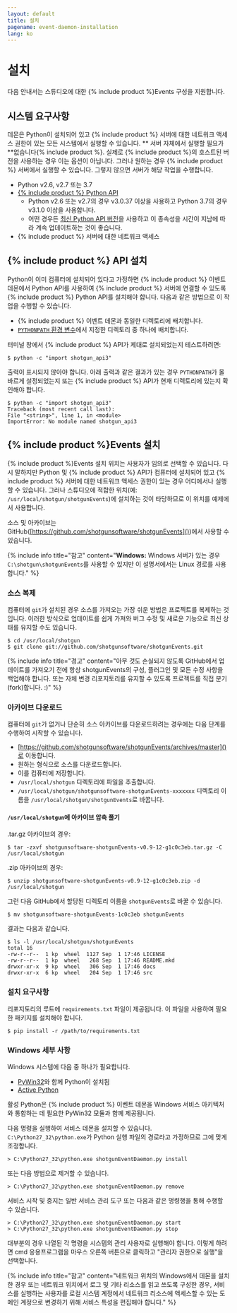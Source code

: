 ```yaml
---
layout: default
title: 설치
pagename: event-daemon-installation
lang: ko
---
```



# 설치

다음 안내서는 스튜디오에 대한 {% include product %}Events 구성을 지원합니다.

<a id="System_Requirements"></a>
## 시스템 요구사항

데몬은 Python이 설치되어 있고 {% include product %} 서버에 대한 네트워크 액세스 권한이 있는 모든 시스템에서 실행할 수 있습니다. ** 서버 자체에서 실행할 필요가 **없습니다{% include product %}. 실제로 {% include product %}의 호스트된 버전을 사용하는 경우 이는 옵션이 아닙니다. 그러나 원하는 경우 {% include product %} 서버에서 실행할 수 있습니다. 그렇지 않으면 서버가 해당 작업을 수행합니다.

* Python v2.6, v2.7 또는 3.7
* [{% include product %} Python API](https://github.com/shotgunsoftware/python-api)
   * Python v2.6 또는 v2.7의 경우 v3.0.37 이상을 사용하고 Python 3.7의 경우 v3.1.0 이상을 사용합니다.
   * 어떤 경우든 [최신 Python API 버전](https://github.com/shotgunsoftware/python-api/releases)을 사용하고 이 종속성을 시간이 지남에 따라 계속 업데이트하는 것이 좋습니다.
* {% include product %} 서버에 대한 네트워크 액세스

<a id="Installing_Shotgun_API"></a>
## {% include product %} API 설치

Python이 이미 컴퓨터에 설치되어 있다고 가정하면 {% include product %} 이벤트 데몬에서 Python API를 사용하여 {% include product %} 서버에 연결할 수 있도록 {% include product %} Python API를 설치해야 합니다. 다음과 같은 방법으로 이 작업을 수행할 수 있습니다.

- {% include product %} 이벤트 데몬과 동일한 디렉토리에 배치합니다.
- [`PYTHONPATH` 환경 변수](http://docs.python.org/tutorial/modules.html)에서 지정한 디렉토리 중 하나에 배치합니다.

터미널 창에서 {% include product %} API가 제대로 설치되었는지 테스트하려면:

```
$ python -c "import shotgun_api3"
```

출력이 표시되지 않아야 합니다. 아래 출력과 같은 결과가 있는 경우 `PYTHONPATH`가 올바르게 설정되었는지 또는 {% include product %} API가 현재 디렉토리에 있는지 확인해야 합니다.

```
$ python -c "import shotgun_api3"
Traceback (most recent call last):
File "<string>", line 1, in <module>
ImportError: No module named shotgun_api3
```

<a id="Installing_shotgunEvents"></a>
## {% include product %}Events 설치

{% include product %}Events 설치 위치는 사용자가 임의로 선택할 수 있습니다. 다시 말하지만 Python 및 {% include product %} API가 컴퓨터에 설치되어 있고 {% include product %} 서버에 대한 네트워크 액세스 권한이 있는 경우 어디에서나 실행할 수 있습니다. 그러나 스튜디오에 적합한 위치(예: `/usr/local/shotgun/shotgunEvents`)에 설치하는 것이 타당하므로 이 위치를 예제에서 사용합니다.

소스 및 아카이브는 GitHub([https://github.com/shotgunsoftware/shotgunEvents]())에서 사용할 수 있습니다.

{% include info title="참고" content="**Windows:** Windows 서버가 있는 경우 `C:\shotgun\shotgunEvents`를 사용할 수 있지만 이 설명서에서는 Linux 경로를 사용합니다." %}

<a id="Cloning_Source"></a>
### 소스 복제

컴퓨터에 `git`가 설치된 경우 소스를 가져오는 가장 쉬운 방법은 프로젝트를 복제하는 것입니다. 이러한 방식으로 업데이트를 쉽게 가져와 버그 수정 및 새로운 기능으로 최신 상태를 유지할 수도 있습니다.

```
$ cd /usr/local/shotgun
$ git clone git://github.com/shotgunsoftware/shotgunEvents.git
```

{% include info title="경고" content="아무 것도 손실되지 않도록 GitHub에서 업데이트를 가져오기 전에 항상 shotgunEvents의 구성, 플러그인 및 모든 수정 사항을 백업해야 합니다. 또는 자체 변경 리포지토리를 유지할 수 있도록 프로젝트를 직접 분기(fork)합니다. :)" %}

<a id="Downloading_Archive"></a>
### 아카이브 다운로드

컴퓨터에 `git`가 없거나 단순히 소스 아카이브를 다운로드하려는 경우에는 다음 단계를 수행하여 시작할 수 있습니다.

- [https://github.com/shotgunsoftware/shotgunEvents/archives/master]()로 이동합니다.
- 원하는 형식으로 소스를 다운로드합니다.
- 이를 컴퓨터에 저장합니다.
- `/usr/local/shotgun` 디렉토리에 파일을 추출합니다.
- `/usr/local/shotgun/shotgunsoftware-shotgunEvents-xxxxxxx` 디렉토리 이름을 `/usr/local/shotgun/shotgunEvents`로 바꿉니다.

#### `/usr/local/shotgun`에 아카이브 압축 풀기

.tar.gz 아카이브의 경우:

```
$ tar -zxvf shotgunsoftware-shotgunEvents-v0.9-12-g1c0c3eb.tar.gz -C /usr/local/shotgun
```

.zip 아카이브의 경우:

```
$ unzip shotgunsoftware-shotgunEvents-v0.9-12-g1c0c3eb.zip -d /usr/local/shotgun
```

그런 다음 GitHub에서 할당된 디렉토리 이름을 `shotgunEvents`로 바꿀 수 있습니다.

```
$ mv shotgunsoftware-shotgunEvents-1c0c3eb shotgunEvents
```

결과는 다음과 같습니다.

```
$ ls -l /usr/local/shotgun/shotgunEvents
total 16
-rw-r--r--  1 kp  wheel  1127 Sep  1 17:46 LICENSE
-rw-r--r--  1 kp  wheel   268 Sep  1 17:46 README.mkd
drwxr-xr-x  9 kp  wheel   306 Sep  1 17:46 docs
drwxr-xr-x  6 kp  wheel   204 Sep  1 17:46 src
```

<a id="Installing Requirements"></a>
### 설치 요구사항

리포지토리의 루트에 `requirements.txt` 파일이 제공됩니다. 이 파일을 사용하여 필요한 패키지를 설치해야 합니다.

```
$ pip install -r /path/to/requirements.txt
```


<a id="Windows_Specifics"></a>
### Windows 세부 사항

Windows 시스템에 다음 중 하나가 필요합니다.

* [PyWin32](http://sourceforge.net/projects/pywin32/)와 함께 Python이 설치됨
* [Active Python](http://www.activestate.com/activepython)

활성 Python은 {% include product %} 이벤트 데몬을 Windows 서비스 아키텍처와 통합하는 데 필요한 PyWin32 모듈과 함께 제공됩니다.

다음 명령을 실행하여 서비스 데몬을 설치할 수 있습니다. `C:\Python27_32\python.exe`가 Python 실행 파일의 경로라고 가정하므로 그에 맞게 조정합니다.

```
> C:\Python27_32\python.exe shotgunEventDaemon.py install
```

또는 다음 방법으로 제거할 수 있습니다.

```
> C:\Python27_32\python.exe shotgunEventDaemon.py remove
```

서비스 시작 및 중지는 일반 서비스 관리 도구 또는 다음과 같은 명령행을 통해 수행할 수 있습니다.

```
> C:\Python27_32\python.exe shotgunEventDaemon.py start
> C:\Python27_32\python.exe shotgunEventDaemon.py stop
```

대부분의 경우 나열된 각 명령을 시스템의 관리 사용자로 실행해야 합니다. 이렇게 하려면 cmd 응용프로그램을 마우스 오른쪽 버튼으로 클릭하고 "관리자 권한으로 실행"을 선택합니다.

{% include info title="참고" content="네트워크 위치의 Windows에서 데몬을 설치한 경우 또는 네트워크 위치에서 로그 및 기타 리소스를 읽고 쓰도록 구성한 경우, 서비스를 실행하는 사용자를 로컬 시스템 계정에서 네트워크 리소스에 액세스할 수 있는 도메인 계정으로 변경하기 위해 서비스 특성을 편집해야 합니다." %}
